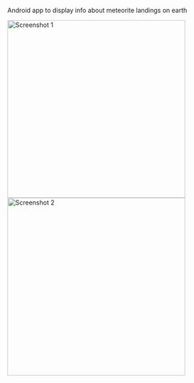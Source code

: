 Android app to display info about meteorite landings on earth 

<img src="https://github.com/NicolasOrsag/meteorite-landings/assets/55874569/304ed764-a83a-420e-b66c-a8b18c8ff8a0" width="400" alt="Screenshot 1">
<img src="https://github.com/NicolasOrsag/meteorite-landings/assets/55874569/f8acfd07-2a25-472c-ae4a-6d68afacfd19" width="400" alt="Screenshot 2">
